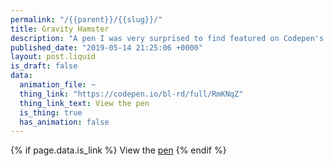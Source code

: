 ```yaml
---
permalink: "/{{parent}}/{{slug}}/"
title: Gravity Hamster
description: "A pen I was very surprised to find featured on Codepen's \"picked pens\" list one day."
published_date: "2019-05-14 21:25:06 +0000"
layout: post.liquid
is_draft: false
data:
  animation_file: ~
  thing_link: "https://codepen.io/bl-rd/full/RmKNqZ"
  thing_link_text: View the pen
  is_thing: true
  has_animation: false
---
```

{% if page.data.is_link %}
View the [pen]({{page.data.link_url}})
{% endif %}
